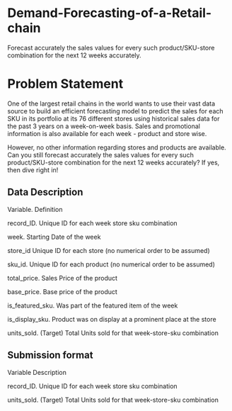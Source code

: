 # Demand-Forecasting-of-a-Retail-chain
Forecast accurately the sales values for every such product/SKU-store combination for the next 12 weeks accurately.

# Problem Statement

One of the largest retail chains in the world wants to use their vast data source to build an efficient forecasting model to predict the sales for each SKU in its portfolio at its 76 different stores using historical sales data for the past 3 years on a week-on-week basis. Sales and promotional information is also available for each week - product and store wise.

However, no other information regarding stores and products are available. Can you still forecast accurately the sales values for every such product/SKU-store combination for the next 12 weeks accurately? If yes, then dive right in!

## Data Description

Variable.     Definition

record_ID.    Unique ID for each week store sku combination

week.         Starting Date of the week

store_id      Unique ID for each store (no numerical order to be assumed)

sku_id.  Unique ID for each product (no numerical order to be assumed)

total_price.  Sales Price of the product 

base_price.  Base price of the product

is_featured_sku.  Was part of the featured item of the week

is_display_sku.    Product was on display at a prominent place at the store

units_sold.   (Target) Total Units sold for that week-store-sku combination


## Submission format
Variable	Description

record_ID.   Unique ID for each week store sku combination

units_sold.   (Target) Total Units sold for that week-store-sku combination
